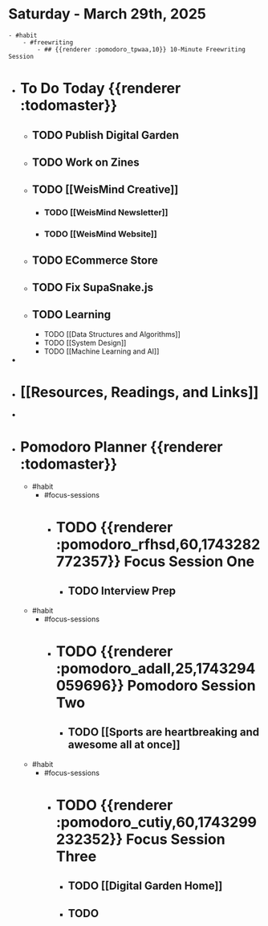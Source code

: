 # Saturday - March 29th, 2025
	- #habit
		- #freewriting
			- ## {{renderer :pomodoro_tpwaa,10}} 10-Minute Freewriting Session
- # To Do Today {{renderer :todomaster}}
	- ## TODO Publish Digital Garden
	- ## TODO Work on Zines
	- ## TODO [[WeisMind Creative]]
		- ### TODO [[WeisMind Newsletter]]
		- ### TODO [[WeisMind Website]]
	- ## TODO ECommerce Store
	- ## TODO Fix SupaSnake.js
	- ## TODO Learning
		- TODO [[Data Structures and Algorithms]]
		- TODO [[System Design]]
		- TODO [[Machine Learning and AI]]
-
- # [[Resources, Readings, and Links]]
-
- # Pomodoro Planner {{renderer :todomaster}}
	- #habit
		- #focus-sessions
			- # TODO {{renderer :pomodoro_rfhsd,60,1743282772357}} Focus Session One
				- ## TODO Interview Prep
	- #habit
		- #focus-sessions
			- # TODO {{renderer :pomodoro_adall,25,1743294059696}} Pomodoro Session Two
				- ## TODO [[Sports are heartbreaking and awesome all at once]]
	- #habit
		- #focus-sessions
			- # TODO {{renderer :pomodoro_cutiy,60,1743299232352}} Focus Session Three
				- ## TODO [[Digital Garden Home]]
				- ## TODO
